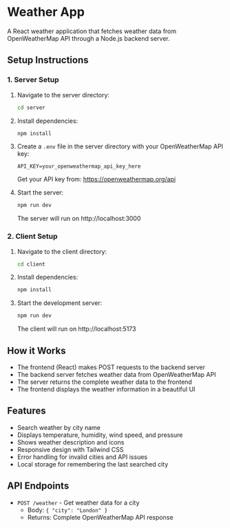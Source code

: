 # Weather App

A React weather application that fetches weather data from OpenWeatherMap API through a Node.js backend server.

## Setup Instructions

### 1. Server Setup

1. Navigate to the server directory:

   ```bash
   cd server
   ```

2. Install dependencies:

   ```bash
   npm install
   ```

3. Create a `.env` file in the server directory with your OpenWeatherMap API key:

   ```
   API_KEY=your_openweathermap_api_key_here
   ```

   Get your API key from: https://openweathermap.org/api

4. Start the server:

   ```bash
   npm run dev
   ```

   The server will run on http://localhost:3000

### 2. Client Setup

1. Navigate to the client directory:

   ```bash
   cd client
   ```

2. Install dependencies:

   ```bash
   npm install
   ```

3. Start the development server:

   ```bash
   npm run dev
   ```

   The client will run on http://localhost:5173

## How it Works

- The frontend (React) makes POST requests to the backend server
- The backend server fetches weather data from OpenWeatherMap API
- The server returns the complete weather data to the frontend
- The frontend displays the weather information in a beautiful UI

## Features

- Search weather by city name
- Displays temperature, humidity, wind speed, and pressure
- Shows weather description and icons
- Responsive design with Tailwind CSS
- Error handling for invalid cities and API issues
- Local storage for remembering the last searched city

## API Endpoints

- `POST /weather` - Get weather data for a city
  - Body: `{ "city": "London" }`
  - Returns: Complete OpenWeatherMap API response
